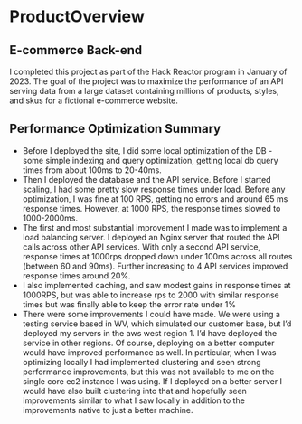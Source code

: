# ProductOverview

## E-commerce Back-end 
I completed this project as part of the Hack Reactor program in January of 2023. The goal of the project was to maximize the performance of an API serving data from a large dataset containing millions of products, styles, and skus for a fictional e-commerce website.

## Performance Optimization Summary
* Before I deployed the site, I did some local optimization of the DB - some simple indexing and query optimization, getting local db query times from about 100ms to 20-40ms.
* Then I deployed the database and the API service. Before I started scaling, I had some pretty slow response times under load. Before any optimization, I was fine at 100 RPS, getting no errors and around 65 ms response times. However, at 1000 RPS, the response times slowed to 1000-2000ms. 
* The first and most substantial improvement I made was to implement a load balancing server. I deployed an Nginx server that routed the API calls across other API services. With only a second API service, response times at 1000rps dropped down under 100ms across all routes (between 60 and 90ms). Further increasing to 4 API services improved response times around 20%.
* I also implemented caching, and saw modest gains in response times at 1000RPS, but was able to increase rps to 2000 with similar response times but was finally able to keep the error rate under 1%
* There were some improvements I could have made. We were using a testing service based in WV, which simulated our customer base, but I’d deployed my servers in the aws west region 1. I’d have deployed the service in other regions. Of course, deploying on a better computer would have improved performance as well. In particular, when I was optimizing locally I had implemented clustering and seen strong performance improvements, but this was not available to me on the single core ec2 instance I was using. If I deployed on a better server I would have also built clustering into that and hopefully seen improvements similar to what I saw locally in addition to the improvements native to just a better machine. 


